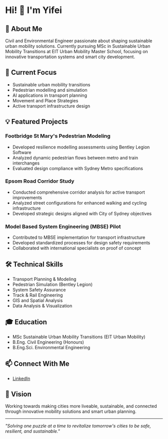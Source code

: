 # Hi! 👋 I'm Yifei

## 🌱 About Me
Civil and Environmental Engineer passionate about shaping sustainable urban mobility solutions. Currently pursuing MSc in Sustainable Urban Mobility Transitions at EIT Urban Mobility Master School, focusing on innovative transportation systems and smart city development.

## 🔭 Current Focus
- Sustainable urban mobility transitions
- Pedestrian modelling and simulation
- AI applications in transport planning
- Movement and Place Strategies
- Active transport infrastructure design

## 💡 Featured Projects
### Footbridge St Mary's Pedestrian Modeling
- Developed resilience modelling assessments using Bentley Legion Software
- Analyzed dynamic pedestrian flows between metro and train interchanges
- Evaluated design compliance with Sydney Metro specifications

### Epsom Road Corridor Study
- Conducted comprehensive corridor analysis for active transport improvements
- Analyzed street configurations for enhanced walking and cycling infrastructure
- Developed strategic designs aligned with City of Sydney objectives

### Model Based System Engineering (MBSE) Pilot
- Contributed to MBSE implementation for transport infrastructure
- Developed standardized processes for design safety requirements
- Collaborated with international specialists on proof of concept

## 🛠 Technical Skills
- Transport Planning & Modeling
- Pedestrian Simulation (Bentley Legion)
- System Safety Assurance
- Track & Rail Engineering
- GIS and Spatial Analysis
- Data Analysis & Visualization

## 🎓 Education
- MSc Sustainable Urban Mobility Transitions (EIT Urban Mobility)
- B.Eng. Civil Engineering (Honours)
- B.Eng.Sci. Environmental Engineering

## 📫 Connect With Me
- [LinkedIn](https://www.linkedin.com/in/yifei-wang-4hsr)

## 🌟 Vision
Working towards making cities more liveable, sustainable, and connected through innovative mobility solutions and smart urban planning.

---
*"Solving one puzzle at a time to revitalize tomorrow's cities to be safe, resilient, and sustainable."*
<!---
yifster/yifster is a ✨ special ✨ repository because its `README.md` (this file) appears on your GitHub profile.
You can click the Preview link to take a look at your changes.
--->
